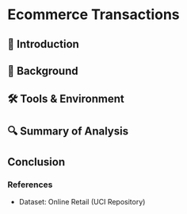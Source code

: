 # Ecommerce Transactions
## 📌 Introduction

## 📂 Background

## 🛠 Tools & Environment

## 🔍 Summary of Analysis

## Conclusion

### References
* Dataset: Online Retail (UCI Repository)